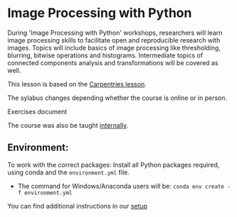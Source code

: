 # Image Processing with Python

During 'Image Processing with Python' workshops, researchers will learn image processing skills to facilitate open and reproducible research with images. Topics will include basics of image processing like thresholding, blurring, bitwise operations and histograms. Intermediate topics of connected components analysis and transformations will be covered as well.

This lesson is based on the [Carpentries lesson](https://datacarpentry.org/image-processing/).

The sylabus changes depending whether the course is online or in person. 


Exercises document

The course was also be taught [internally](internal_workshop.md).

## Environment:
To work with the correct packages:
Install all Python packages required, using conda and the
    `environment.yml` file.

  * The command for Windows/Anaconda users will be:
     `conda env create -f environment.yml`

  You can find additional instructions in our [setup](https://github.com/esciencecenter-digital-skills/image-processing/blob/main/setup.md)



